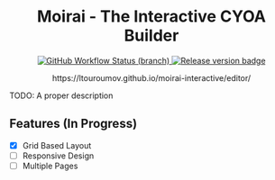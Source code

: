 <h1 align="center">Moirai - The Interactive CYOA Builder</h1>

<p align="center">
<a href="https://github.com/ltouroumov/moirai-interactive/actions/workflows/editor-deployment.yml">
  <img alt="GitHub Workflow Status (branch)" src="https://img.shields.io/github/workflow/status/ltouroumov/moirai-interactive/editor-deployment/main?label=Editor%20Deployment&logo=github">
</a>

<a href="https://github.com/ltouroumov/moirai-interactive/releases">
    <img src="https://img.shields.io/github/v/release/ltouroumov/moirai-interactive.svg?logo=github&style=flat&label=Release" alt="Release version badge">
</a>
</p>

<p align="center">https://ltouroumov.github.io/moirai-interactive/editor/</p>

TODO: A proper description

## Features (In Progress)

* [x] Grid Based Layout
* [ ] Responsive Design
* [ ] Multiple Pages
